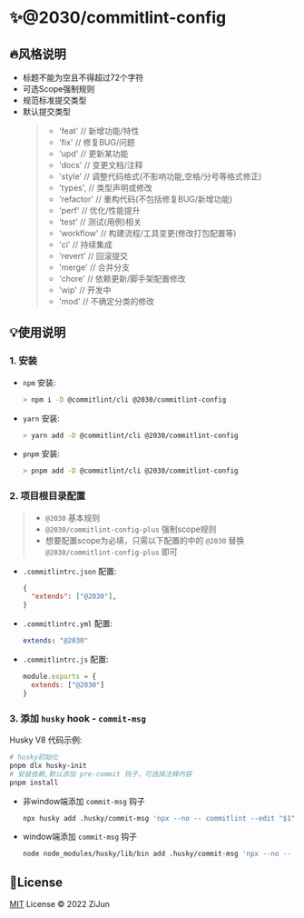 # :sparkles:@2030/commitlint-config

## :fire:风格说明 

- 标题不能为空且不得超过72个字符
- 可选Scope强制规则
- 规范标准提交类型
- 默认提交类型
  > - 'feat'     // 新增功能/特性
  > - 'fix'      // 修复BUG/问题
  > - 'upd'      // 更新某功能
  > - 'docs'     // 变更文档/注释
  > - 'style'    // 调整代码格式(不影响功能,空格/分号等格式修正)
  > - 'types',   // 类型声明或修改
  > - 'refactor' // 重构代码(不包括修复BUG/新增功能)
  > - 'perf'     // 优化/性能提升
  > - 'test'     // 测试(用例)相关
  > - 'workflow' // 构建流程/工具变更(修改打包配置等)
  > - 'ci'       // 持续集成
  > - 'revert'   // 回滚提交
  > - 'merge'    // 合并分支
  > - 'chore'    // 依赖更新/脚手架配置修改
  > - 'wip'      // 开发中
  > - 'mod'      // 不确定分类的修改

## :bulb:使用说明

### 1. 安装
- `npm` 安装:
  ```bash
  > npm i -D @commitlint/cli @2030/commitlint-config
  ```
- `yarn` 安装:
  ```bash
  > yarn add -D @commitlint/cli @2030/commitlint-config
  ```
- `pnpm` 安装:
  ```bash
  > pnpm add -D @commitlint/cli @2030/commitlint-config
  ```

### 2. 项目根目录配置

> - `@2030` 基本规则
> - `@2030/commitlint-config-plus` 强制scope规则
> - 想要配置scope为必填，只需以下配置的中的 `@2030` 替换 `@2030/commitlint-config-plus` 即可

- `.commitlintrc.json` 配置:
  ```json
  {
    "extends": ["@2030"],
  }
  ```
- `.commitlintrc.yml` 配置:
  ```yaml
  extends: "@2030"
  ```
- `.commitlintrc.js` 配置:
  ```javascript
  module.exports = {
    extends: ["@2030"]
  }
  ```
  

### 3. 添加 `husky` hook - `commit-msg`

Husky V8 代码示例:

```bash
# husky初始化
pnpm dlx husky-init
# 安装依赖,默认添加 pre-commit 钩子，可选择注释内容
pnpm install
```
- 非window端添加 `commit-msg` 钩子
  ```bash
  npx husky add .husky/commit-msg 'npx --no -- commitlint --edit "$1"'
  ```
- window端添加 `commit-msg` 钩子
  ```bash
  node node_modules/husky/lib/bin add .husky/commit-msg 'npx --no -- commitlint --edit "$1"'
  ```

## :key:License

[MIT](./LICENSE) License &copy; 2022 ZiJun
